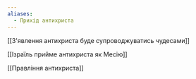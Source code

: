 ```yaml
---
aliases:
  - Прихід антихриста
---
```

[[З'явлення антихриста буде супроводжуватись чудесами]]

[[Ізраїль прийме антихриста як Месію]]

[[Правління антихриста]]